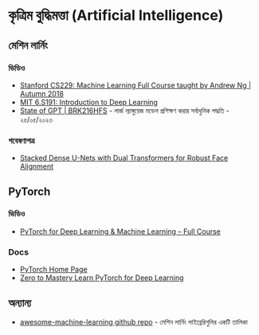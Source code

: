 # কৃত্রিম বুদ্ধিমত্তা (Artificial Intelligence)
## মেশিন লার্নিং
### ভিডিও
* [Stanford CS229: Machine Learning Full Course taught by Andrew Ng | Autumn 2018](https://www.youtube.com/playlist?list=PLoROMvodv4rMiGQp3WXShtMGgzqpfVfbU)
* [MIT 6.S191: Introduction to Deep Learning](https://www.youtube.com/playlist?list=PLtBw6njQRU-rwp5__7C0oIVt26ZgjG9NI)
* [State of GPT | BRK216HFS](https://www.youtube.com/watch?v=bZQun8Y4L2A) - লার্জ ল্যাঙ্গুয়েজ মডেল প্রশিক্ষণ করার সর্বাধুনিক পদ্ধতি - ২৫/০৫/২০২৩
### গবেষণাপত্র
* [Stacked Dense U-Nets with Dual Transformers for Robust Face Alignment](https://arxiv.org/pdf/1812.01936.pdf)
## PyTorch
### ভিডিও
* [PyTorch for Deep Learning & Machine Learning – Full Course](https://www.youtube.com/watch?v=V_xro1bcAuA)
### Docs
* [PyTorch Home Page](https://pytorch.org/)
* [Zero to Mastery Learn PyTorch for Deep Learning](https://www.learnpytorch.io/)
## অন্যান্য
* [awesome-machine-learning github repo](https://github.com/josephmisiti/awesome-machine-learning) - মেশিন লার্নিং লাইব্রেরিগুলির একটি তালিকা
